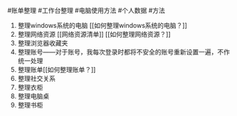 #账单整理 #工作台整理 #电脑使用方法 #个人数据  #方法

1. 整理windows系统的电脑 [[如何整理windows系统的电脑？]]
2. 整理网络资源 [[网络资源清单]] [[如何整理网络资源？]]
3. 整理浏览器收藏夹
4. 整理账号——对于账号，我每次登录时都将不安全的账号重新设置一遍，不作统一处理
5. 整理账单[[如何整理账单？]]
6. 整理社交关系
7. 整理衣柜
8. 整理电脑桌
9. 整理书柜


